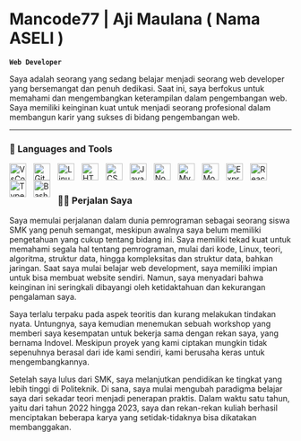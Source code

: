 # Mancode77 | Aji Maulana ( Nama ASELI )

**`Web Developer`**

Saya adalah seorang yang sedang belajar menjadi seorang web developer yang bersemangat dan penuh dedikasi. Saat ini, saya berfokus untuk memahami dan mengembangkan keterampilan dalam pengembangan web. Saya memiliki keinginan kuat untuk menjadi seorang profesional dalam membangun karir yang sukses di bidang pengembangan web.

---

### 🧰 Languages and Tools

<img align="left" alt="VsCode" width="30px" style="padding-right:10px;" src="https://cdn.jsdelivr.net/gh/devicons/devicon/icons/vscode/vscode-original.svg" />
<img align="left" alt="Git" width="30px" style="padding-right:10px;" src="https://cdn.jsdelivr.net/gh/devicons/devicon/icons/git/git-original.svg" />
<img align="left" alt="Linux" width="30px" style="padding-right:10px;" src="https://cdn.jsdelivr.net/gh/devicons/devicon/icons/linux/linux-original.svg" />
<img align="left" alt="HTML" width="30px" style="padding-right:10px;" src="https://cdn.jsdelivr.net/gh/devicons/devicon/icons/html5/html5-plain.svg" />
<img align="left" alt="CSS" width="30px" style="padding-right:10px;" src="https://cdn.jsdelivr.net/gh/devicons/devicon/icons/css3/css3-plain.svg" />
<img align="left" alt="JavaScript" width="30px" style="padding-right:10px;" src="https://cdn.jsdelivr.net/gh/devicons/devicon/icons/javascript/javascript-plain.svg" />
<img align="left" alt="NodeJS" width="30px" style="padding-right:10px;" src="https://cdn.jsdelivr.net/gh/devicons/devicon/icons/nodejs/nodejs-original.svg" />
<img align="left" alt="MySQL" width="30px" style="padding-right:10px;" src="https://cdn.jsdelivr.net/gh/devicons/devicon/icons/mysql/mysql-original.svg" />
<img align="left" alt="MongoDB" width="30px" style="padding-right:10px;" src="https://cdn.jsdelivr.net/gh/devicons/devicon/icons/mongodb/mongodb-original.svg" />
<img align="left" alt="Expres" width="30px" style="padding-right:10px;" src="https://cdn.jsdelivr.net/gh/devicons/devicon/icons/express/express-original.svg" />
<img align="left" alt="React" width="30px" style="padding-right:10px;" src="https://cdn.jsdelivr.net/gh/devicons/devicon/icons/react/react-original.svg" />
<img align="left" alt="TypeScript" width="30px" style="padding-right:10px;" src="https://cdn.jsdelivr.net/gh/devicons/devicon/icons/typescript/typescript-plain.svg" />
<img align="left" alt="Bash" width="30px" style="padding-right:10px;" src="https://cdn.jsdelivr.net/gh/devicons/devicon/icons/bash/bash-original.svg" />
<br />

#

<summary><h3>👨‍💻 Perjalan Saya</h3></summary>
   Saya memulai perjalanan dalam dunia pemrograman sebagai seorang siswa SMK yang penuh semangat, meskipun awalnya saya belum memiliki pengetahuan yang cukup tentang bidang ini. Saya memiliki tekad kuat untuk memahami segala hal tentang pemrograman, mulai dari kode, Linux, teori, algoritma, struktur data, hingga kompleksitas dan struktur data, bahkan jaringan. Saat saya mulai belajar web development, saya memiliki impian untuk bisa membuat website sendiri. Namun, saya menyadari bahwa keinginan ini seringkali dibayangi oleh ketidaktahuan dan kekurangan pengalaman saya.
   
   Saya terlalu terpaku pada aspek teoritis dan kurang melakukan tindakan nyata. Untungnya, saya kemudian menemukan sebuah workshop yang memberi saya kesempatan untuk bekerja sama dengan rekan saya, yang bernama Indovel. Meskipun proyek yang kami ciptakan mungkin tidak sepenuhnya berasal dari ide kami sendiri, kami berusaha keras untuk mengembangkannya.
   
   Setelah saya lulus dari SMK, saya melanjutkan pendidikan ke tingkat yang lebih tinggi di Politeknik. Di sana, saya mulai mengubah paradigma belajar saya dari sekadar teori menjadi penerapan praktis. Dalam waktu satu tahun, yaitu dari tahun 2022 hingga 2023, saya dan rekan-rekan kuliah berhasil menciptakan beberapa karya yang setidak-tidaknya bisa dikatakan membanggakan.

